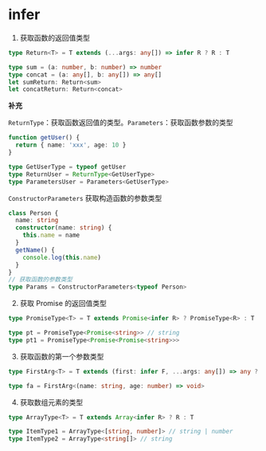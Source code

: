 # infer

1. 获取函数的返回值类型

```ts
type Return<T> = T extends (...args: any[]) => infer R ? R : T

type sum = (a: number, b: number) => number
type concat = (a: any[], b: any[]) => any[]
let sumReturn: Return<sum>
let concatReturn: Return<concat>
```

**补充**

`ReturnType`：获取函数返回值的类型。`Parameters`：获取函数参数的类型

```ts
function getUser() {
  return { name: 'xxx', age: 10 }
}

type GetUserType = typeof getUser
type ReturnUser = ReturnType<GetUserType>
type ParametersUser = Parameters<GetUserType>
```

`ConstructorParameters` 获取构造函数的参数类型

```ts
class Person {
  name: string
  constructor(name: string) {
    this.name = name
  }
  getName() {
    console.log(this.name)
  }
}
// 获取函数的参数类型
type Params = ConstructorParameters<typeof Person>
```

2. 获取 Promise 的返回值类型

```ts
type PromiseType<T> = T extends Promise<infer R> ? PromiseType<R> : T

type pt = PromiseType<Promise<string>> // string
type pt1 = PromiseType<Promise<Promise<string>>>
```

3. 获取函数的第一个参数类型

```ts
type FirstArg<T> = T extends (first: infer F, ...args: any[]) => any ? F : T

type fa = FirstArg<(name: string, age: number) => void>
```

4. 获取数组元素的类型

```ts
type ArrayType<T> = T extends Array<infer R> ? R : T

type ItemType1 = ArrayType<[string, number]> // string | number
type ItemType2 = ArrayType<string[]> // string
```
